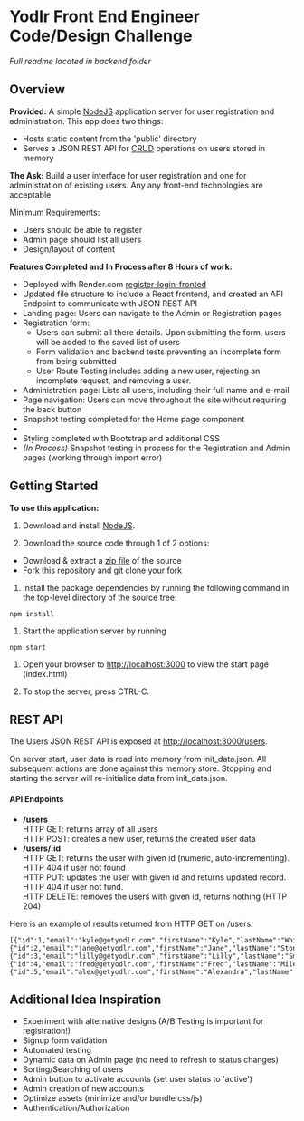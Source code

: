 # Yodlr Front End Engineer Code/Design Challenge
*Full readme located in backend folder*

## Overview

__Provided:__ A simple [NodeJS](https://nodejs.org)
application server for user registration and administration.
This app does two things:
* Hosts static content from the 'public' directory
* Serves a JSON REST API for [CRUD](http://en.wikipedia.org/wiki/Create,_read,_update_and_delete) operations on users stored in memory

__The Ask:__ Build a user interface for user registration and one for administration of existing users. Any any front-end technologies are acceptable

Minimum Requirements:
* Users should be able to register
* Admin page should list all users
* Design/layout of content

__Features Completed and In Process after 8 Hours of work:__
* Deployed with Render.com [register-login-fronted](https://register-login-frontend-fygs.onrender.com)
* Updated file structure to include a React frontend, and created an API Endpoint to communicate with JSON REST API
* Landing page: Users can navigate to the Admin or Registration pages
* Registration form:
    * Users can submit all there details.  Upon submitting the form, users will be added to the saved list of users
    * Form validation and backend tests preventing an incomplete form from being submitted
    * User Route Testing includes adding a new user, rejecting an incomplete request, and removing a user.
* Administration page: Lists all users, including their full name and e-mail 
* Page navigation: Users can move throughout the site without requiring the back button
* Snapshot testing completed for the Home page component
* 
* Styling completed with Bootstrap and additional CSS
* _(In Process)_ Snapshot testing in process for the Registration and Admin pages (working through import error)

## Getting Started

__To use this application:__ 
1. Download and install [NodeJS](http://nodejs.org/download/).

1.  Download the source code through 1 of 2 options:

* Download & extract a [zip file](https://github.com/yodlr/frontend-code-challenge/archive/master.zip) of the source  
* Fork this repository and git clone your fork

1. Install the package dependencies by running the following command in the top-level directory of the source tree:
```
npm install
```

1. Start the application server by running
```
npm start
```

1. Open your browser to [http://localhost:3000](http://localhost:3000) to view the start page (index.html)

1. To stop the server, press CTRL-C.

## REST API

The Users JSON REST API is exposed at [http://localhost:3000/users](http://localhost:3000).

On server start, user data is read into memory from init_data.json. All subsequent actions are done against this memory store.  Stopping and starting the server will re-initialize data from init_data.json.  

#### API Endpoints

* **/users**  
HTTP GET: returns array of all users  
HTTP POST: creates a new user, returns the created user data
* **/users/:id**  
HTTP GET: returns the user with given id (numeric, auto-incrementing).  HTTP 404 if user not found  
HTTP PUT: updates the user with given id and returns updated record. HTTP 404 if user not fund.  
HTTP DELETE: removes the users with given id, returns nothing (HTTP 204)

Here is an example of results returned from HTTP GET on /users:
```
[{"id":1,"email":"kyle@getyodlr.com","firstName":"Kyle","lastName":"White","state":"active"},  
{"id":2,"email":"jane@getyodlr.com","firstName":"Jane","lastName":"Stone","state":"active"},  
{"id":3,"email":"lilly@getyodlr.com","firstName":"Lilly","lastName":"Smith","state":"pending"},  
{"id":4,"email":"fred@getyodlr.com","firstName":"Fred","lastName":"Miles","state":"pending"},  
{"id":5,"email":"alex@getyodlr.com","firstName":"Alexandra","lastName":"Betts","state":"pending"}]
```

## Additional Idea Inspiration

* Experiment with alternative designs (A/B Testing is important for registration!)
* Signup form validation
* Automated testing
* Dynamic data on Admin page (no need to refresh to status changes)
* Sorting/Searching of users
* Admin button to activate accounts (set user status to 'active')
* Admin creation of new accounts
* Optimize assets (minimize and/or bundle css/js)
* Authentication/Authorization

